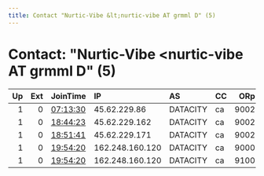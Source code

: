 ```yaml
---
title: Contact "Nurtic-Vibe &lt;nurtic-vibe AT grmml D" (5)
---
```


# Contact: "Nurtic-Vibe &lt;nurtic-vibe AT grmml D" (5)

|   Up |   Ext | JoinTime                                                                                              | IP              | AS       | CC   |   ORp |   Dirp | OS    | Version   | Nickname        |   eFamMembers |
|-----:|------:|:------------------------------------------------------------------------------------------------------|:----------------|:---------|:-----|------:|-------:|:------|:----------|:----------------|--------------:|
|    1 |     0 | [07:13:30](https://nusenu.github.io/OrNetStats/w/relay/60D84E374F96C09D219B36907C1DC836F6D13A83.html) | 45.62.229.86    | DATACITY | ca   |  9002 |      0 | Linux | 0.4.7.13  | GrmmlRelayOne   |            16 |
|    1 |     0 | [18:44:23](https://nusenu.github.io/OrNetStats/w/relay/217953B41CF55DB8E2B5A7DE3763F82154BB1036.html) | 45.62.229.162   | DATACITY | ca   |  9002 |      0 | Linux | 0.4.7.13  | GrmmlRelayTwo   |            16 |
|    1 |     0 | [18:51:41](https://nusenu.github.io/OrNetStats/w/relay/EAA4145A053C17F7CD3E3DCB9A7821EFD044F796.html) | 45.62.229.171   | DATACITY | ca   |  9002 |      0 | Linux | 0.4.7.13  | GrmmlRelayThree |            16 |
|    1 |     0 | [19:54:20](https://nusenu.github.io/OrNetStats/w/relay/4288C5EF37196D362619802B28B7A91060936F52.html) | 162.248.160.120 | DATACITY | ca   |  9000 |      0 | Linux | 0.4.7.13  | GrmmlRelayFour  |            16 |
|    1 |     0 | [19:54:20](https://nusenu.github.io/OrNetStats/w/relay/C6937F6D8981BC5DCF38FDD66E16DFE00685D1F3.html) | 162.248.160.120 | DATACITY | ca   |  9100 |      0 | Linux | 0.4.7.13  | GrmmlRelayFour  |            16 |
